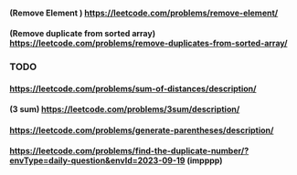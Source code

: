 
#### (Remove Element ) https://leetcode.com/problems/remove-element/

#### (Remove duplicate from sorted array) https://leetcode.com/problems/remove-duplicates-from-sorted-array/

### TODO 

#### https://leetcode.com/problems/sum-of-distances/description/

#### (3 sum) https://leetcode.com/problems/3sum/description/

#### https://leetcode.com/problems/generate-parentheses/description/

#### https://leetcode.com/problems/find-the-duplicate-number/?envType=daily-question&envId=2023-09-19 (impppp)